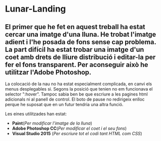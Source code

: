 # Lunar-Landing
El primer que he fet en aquest treball ha estat cercar una imatge d'una lluna. He trobat l'imatge adient i l'he posada de fons sense cap problema. La part difícil ha estat trobar una imatge d'un coet amb drets de lliure distribució i editar-la per fer el fons transparent. 
Per aconseguir això he utilitzar l'Adobe Photoshop.
---
La colocació de la nau no ha estat especialment complicada, en canvi els menus desplegables si. Segons la posició que tenien no em funcionava el selector ":hover". Tampoc sabia ben be que escriure a les pagines html adicionals ni al panell de control. 
El boto de pause no redirigeix enlloc perque he suposat que en un futur tendria una altra funció.

Les eines utilitzades han estat:

* **Paint**(_Per modificar l'imatge de la lluna_)
* **Adobe Photoshop CC**(_Per modificar el coet i el seu fons_)
* **Visual Studio 2015** (_Per escriure tot el codi tant HTML com CSS_)

